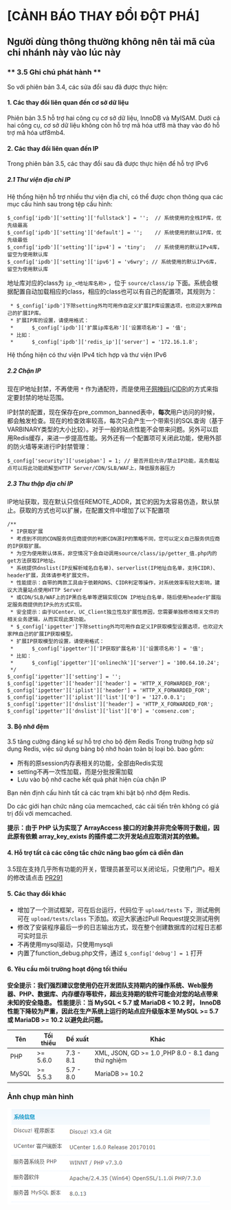 # [CẢNH BÁO THAY ĐỔI ĐỘT PHÁ]
## Người dùng thông thường không nên tải mã của chi nhánh này vào lúc này



### ** 3.5 Ghi chú phát hành **

So với phiên bản 3.4, các sửa đổi sau đã được thực hiện:

#### 1. Các thay đổi liên quan đến cơ sở dữ liệu

Phiên bản 3.5 hỗ trợ hai công cụ cơ sở dữ liệu, InnoDB và MyISAM. Dưới cả hai công cụ, cơ sở dữ liệu không còn hỗ trợ mã hóa utf8 mà thay vào đó hỗ trợ mã hóa utf8mb4.

#### 2. Các thay đổi liên quan đến IP

Trong phiên bản 3.5, các thay đổi sau đã được thực hiện để hỗ trợ IPv6

##### 2.1 Thư viện địa chỉ IP

Hệ thống hiện hỗ trợ nhiều thư viện địa chỉ, có thể được chọn thông qua các mục cấu hình sau trong tệp cấu hình:

```
$_config['ipdb']['setting']['fullstack'] = '';	// 系统使用的全栈IP库，优先级最高
$_config['ipdb']['setting']['default'] = '';	// 系统使用的默认IP库，优先级最低
$_config['ipdb']['setting']['ipv4'] = 'tiny';	// 系统使用的默认IPv4库，留空为使用默认库
$_config['ipdb']['setting']['ipv6'] = 'v6wry'; // 系统使用的默认IPv6库，留空为使用默认库
```

地址库对应的class为 `ip_<地址库名称>` ，位于 `source/class/ip` 下面。系统会根据配置自动加载相应的class，相应的class也可以有自己的配置项，其规则为：

```
 * $_config['ipdb']下除setting外均可用作自定义扩展IP库设置选项，也欢迎大家PR自己的扩展IP库。
 * 扩展IP库的设置，请使用格式：
 * 		$_config['ipdb']['扩展ip库名称']['设置项名称'] = '值';
 * 比如：
 * 		$_config['ipdb']['redis_ip']['server'] = '172.16.1.8';
```

Hệ thống hiện có thư viện IPv4 tích hợp và thư viện IPv6

##### 2.2 Chặn IP

现在IP地址封禁，不再使用 `*` 作为通配符，而是使用[子网掩码(CIDR)](https://cloud.tencent.com/developer/article/1392116)的方式来指定要封禁的地址范围。

IP封禁的配置，现在保存在pre_common_banned表中，**每次**用户访问的时候，都会触发检查。现在的检查效率较高，每次只会产生一个带索引的SQL查询（基于VARBINARY类型的大小比较）。对于一般的站点性能不会带来问题。另外可以启用Redis缓存，来进一步提高性能。另外还有一个配置项可关闭此功能，使用外部的防火墙等来进行IP封禁管理：

```
$_config['security']['useipban'] = 1; // 是否开启允许/禁止IP功能，高负载站点可以将此功能疏解至HTTP Server/CDN/SLB/WAF上，降低服务器压力
```

##### 2.3 Thu thập địa chỉ IP

IP地址获取，现在默认只信任REMOTE_ADDR，其它的因为太容易仿造，默认禁止。获取的方式也可以扩展，在配置文件中增加了以下配置项

```
/**
 * IP获取扩展
 * 考虑到不同的CDN服务供应商提供的判断CDN源IP的策略不同，您可以定义自己服务供应商的IP获取扩展。
 * 为空为使用默认体系，非空情况下会自动调用source/class/ip/getter_值.php内的get方法获取IP地址。
 * 系统提供dnslist(IP反解析域名白名单)、serverlist(IP地址白名单，支持CIDR)、header扩展，具体请参考扩展文件。
 * 性能提示：自带的两款工具由于依赖RDNS、CIDR判定等操作，对系统效率有较大影响，建议大流量站点使用HTTP Server
 * 或CDN/SLB/WAF上的IP黑白名单等逻辑实现CDN IP地址白名单，随后使用header扩展指定服务商提供的IP头的方式实现。
 * 安全提示：由于UCenter、UC_Client独立性及扩展性原因，您需要单独修改相关文件的相关业务逻辑，从而实现此类功能。
 * $_config['ipgetter']下除setting外均可用作自定义IP获取模型设置选项，也欢迎大家PR自己的扩展IP获取模型。
 * 扩展IP获取模型的设置，请使用格式：
 * 		$_config['ipgetter']['IP获取扩展名称']['设置项名称'] = '值';
 * 比如：
 * 		$_config['ipgetter']['onlinechk']['server'] = '100.64.10.24';
 */
$_config['ipgetter']['setting'] = '';
$_config['ipgetter']['header']['header'] = 'HTTP_X_FORWARDED_FOR';
$_config['ipgetter']['iplist']['header'] = 'HTTP_X_FORWARDED_FOR';
$_config['ipgetter']['iplist']['list']['0'] = '127.0.0.1';
$_config['ipgetter']['dnslist']['header'] = 'HTTP_X_FORWARDED_FOR';
$_config['ipgetter']['dnslist']['list']['0'] = 'comsenz.com';
```

#### 3. Bộ nhớ đệm

3.5 tăng cường đáng kể sự hỗ trợ cho bộ đệm Redis Trong trường hợp sử dụng Redis, việc sử dụng bảng bộ nhớ hoàn toàn bị loại bỏ. bao gồm:

* 所有的原session内存表相关的功能，全部由Redis实现
* setting不再一次性加载，而是分批按需加载
* Lưu vào bộ nhớ cache kết quả phát hiện của chặn IP

Bạn nên định cấu hình tất cả các trạm khi bật bộ nhớ đệm Redis.

Do các giới hạn chức năng của memcached, các cải tiến trên không có giá trị đối với memcached.

**提示：由于 PHP 认为实现了 ArrayAccess 接口的对象并非完全等同于数组，因此原有依赖 array_key_exists 的插件或二次开发站点应取消对其的依赖。**

#### 4. Hỗ trợ tất cả các công tắc chức năng bao gồm cả diễn đàn

3.5现在支持几乎所有功能的开关，管理员甚至可以关闭论坛，只使用门户。相关的修改请点击 [PR291](https://gitee.com/Discuz/DiscuzX/pulls/291)


#### 5. Các thay đổi khác

* 增加了一个测试框架，可在后台运行，代码位于 `upload/tests` 下，测试用例可在 `upload/tests/class` 下添加。欢迎大家通过Pull Request提交测试用例
* 修改了安装程序最后一步的日志输出方式，现在整个创建数据库的过程日志都可实时显示
* 不再使用mysql驱动，只使用mysqli
* 内置了function_debug.php文件，通过 `$_config['debug'] = 1` 打开

#### 6. Yêu cầu môi trường hoạt động tối thiểu

**安全提示：我们强烈建议您使用仍在开发团队支持期内的操作系统、Web服务器、PHP、数据库、内存缓存等软件，超出支持期的软件可能会对您的站点带来未知的安全隐患。**
**性能提示：当 MySQL < 5.7 或 MariaDB < 10.2 时， InnoDB 性能下降较为严重，因此在生产系统上运行的站点应升级版本至 MySQL >= 5.7 或 MariaDB >= 10.2 以避免此问题。**

| Tên 	  | Tối thiểu  | Đề xuất     | Khác                                                             |
| ------- | ---------- | ----------- | ------------------------------------------------------------------ |
| PHP     | >= 5.6.0   | 7.3 - 8.1   | XML, JSON, GD >= 1.0 ,PHP 8.0 - 8.1 đang thử nghiệm |
| MySQL   | >= 5.5.3   | 5.7 - 8.0   | MariaDB >= 10.2                                   |

### Ảnh chụp màn hình
![Tin nhăn hệ thống](./readme/screenshot.png "Ảnh chụp màn hình thông tin hệ thống")